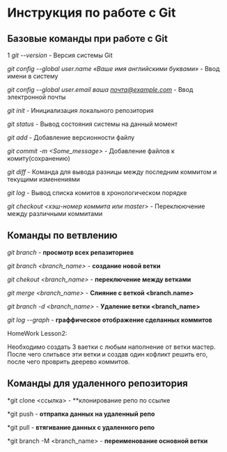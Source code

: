 # Инструкция по работе с Git

## Базовые команды при работе с Git
1
*git --version*  - Версия системы Git

*git config --global user.name «Ваше имя английскими буквами»* - Ввод имени в систему

*git config --global user.email ваша почта@example.com* - Ввод электронной почты

*git init* - Инициализация локального репозитория

*git status* - Вывод состояния системы на данный момент

*git add* - Добавление версионности файлу

*git commit -m <Some_message>* - Добавление файлов к комиту(сохранению)

*git diff* - Команда для вывода разницы между последним коммитом и текущими изменениями

*git log* - Вывод списка комитов в хронологическом порядке

*git checkout <хэш-номер коммита или master>* - Переклюючение между различными коммитами

## Команды по ветвлению

*git branch* - **просмотр всех репазиториев**

*git branch <branch_name>* - **создание новой ветки**

*git chekout <branch_name>* - **переключение между ветками**

*git merge <branch_name>* - **Слияние с веткой <branch.name>**

*git branch -d <branch_name>* - **Удаление ветки <branch_name>**

*git log  --graph* - **граффическое отображение сделанных коммитов**

HomeWork Lesson2:

Необходимо создать 3 ваетки с любым наполнение от ветки мастер.
После чего слитьвсе эти ветки и создав один кофликт решить его, после чего проврить деерево коммитов.

## Команды для удаленного репозитория

*git clone <ссылка> - **клонирование репо по ссылке

*git push - **отпрапка данных на удаленный репо**

*git pull - **втягивание данных с удаленного репо**

*git branch -M <branch_name> - **переименование основной ветки**